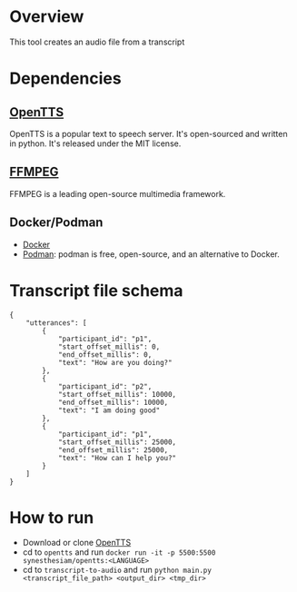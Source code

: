 # Overview
This tool creates an audio file from a transcript

# Dependencies
## [OpenTTS](https://github.com/synesthesiam/opentts)
OpenTTS is a popular text to speech server. It's open-sourced and written in python. It's released under the MIT license.
## [FFMPEG](https://ffmpeg.org/)
FFMPEG is a leading open-source multimedia framework.
## Docker/Podman
- [Docker](https://www.docker.com/)
- [Podman](https://podman.io/): podman is free, open-source, and an alternative to Docker.

# Transcript file schema
```
{
	"utterances": [
		{
			"participant_id": "p1",
			"start_offset_millis": 0,
			"end_offset_millis": 0,
			"text": "How are you doing?"
		},
		{
			"participant_id": "p2",
			"start_offset_millis": 10000,
			"end_offset_millis": 10000,
			"text": "I am doing good"
		},
		{
			"participant_id": "p1",
			"start_offset_millis": 25000,
			"end_offset_millis": 25000,
			"text": "How can I help you?"
		}
	]
}
```

# How to run
- Download or clone [OpenTTS](https://github.com/synesthesiam/opentts)
- cd to `opentts` and run `docker run -it -p 5500:5500 synesthesiam/opentts:<LANGUAGE>`
- cd to `transcript-to-audio` and run `python main.py <transcript_file_path> <output_dir> <tmp_dir>`

